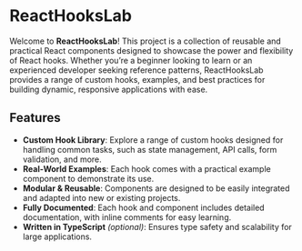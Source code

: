 # ReactHooksLab

Welcome to **ReactHooksLab**! This project is a collection of reusable and practical React components designed to showcase the power and flexibility of React hooks. Whether you’re a beginner looking to learn or an experienced developer seeking reference patterns, ReactHooksLab provides a range of custom hooks, examples, and best practices for building dynamic, responsive applications with ease.

## Features

- **Custom Hook Library**: Explore a range of custom hooks designed for handling common tasks, such as state management, API calls, form validation, and more.
- **Real-World Examples**: Each hook comes with a practical example component to demonstrate its use.
- **Modular & Reusable**: Components are designed to be easily integrated and adapted into new or existing projects.
- **Fully Documented**: Each hook and component includes detailed documentation, with inline comments for easy learning.
- **Written in TypeScript** *(optional)*: Ensures type safety and scalability for large applications.


